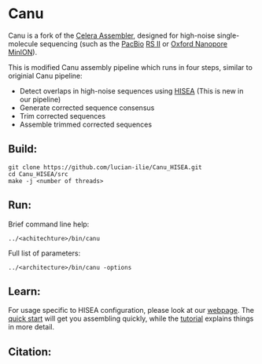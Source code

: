 # Canu

Canu is a fork of the [Celera Assembler](http://wgs-assembler.sourceforge.net/wiki/index.php?title=Main_Page), designed for high-noise single-molecule sequencing (such as the [PacBio](http://www.pacb.com) [RS II](http://www.pacb.com/products-and-services/pacbio-systems/rsii/) or [Oxford Nanopore](https://www.nanoporetech.com/) [MinION](https://www.nanoporetech.com/products-services/minion-mki)).

This is modified Canu assembly pipeline which runs in four steps, similar to originial Canu pipeline:

* Detect overlaps in high-noise sequences using [HISEA](https://github.com/lucian-ilie/HISEA) (This is new in our pipeline)
* Generate corrected sequence consensus
* Trim corrected sequences
* Assemble trimmed corrected sequences

## Build:

    git clone https://github.com/lucian-ilie/Canu_HISEA.git
    cd Canu_HISEA/src
    make -j <number of threads>

## Run:

Brief command line help:

    ../<achitechture>/bin/canu
    

Full list of parameters:

    ../<architecture>/bin/canu -options
    
## Learn:

For usage specific to HISEA configuration, please look at our [webpage](http://www.csd.uwo.ca/faculty/ilie/HISEA/). The [quick start](http://canu.readthedocs.io/en/stable/quick-start.html) will get you assembling quickly, while the [tutorial](http://canu.readthedocs.io/en/stable/tutorial.html) explains things in more detail. 

## Citation:

 

